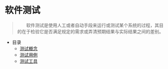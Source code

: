 # 软件测试

> 　　软件测试是使用人工或者自动手段来运行或测试某个系统的过程，其目的在于检验它是否满足规定的需求或弄清预期结果与实际结果之间的差别。

* 目录
    * [测试概念](Basic/README.md)
    * [测试用例](TestCase/README.md)
    * [测试工具](Tool/README.md)



